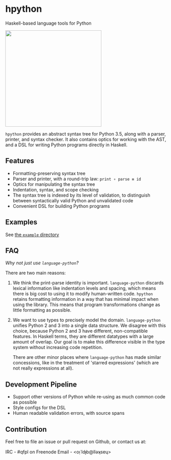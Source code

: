 # hpython

Haskell-based language tools for Python

<img src="http://i.imgur.com/0h9dFhl.png" width="300px"/>

`hpython` provides an abstract syntax tree for Python 3.5, along with a parser, printer,
and syntax checker. It also contains optics for working with the AST, and a DSL for writing
Python programs directly in Haskell.

## Features

* Formatting-preserving syntax tree
* Parser and printer, with a round-trip law: `print ∘ parse ≡ id`
* Optics for manipulating the syntax tree
* Indentation, syntax, and scope checking
* The syntax tree is indexed by its level of validation, to distinguish between
  syntactically valid Python and unvalidated code
* Convenient DSL for building Python programs

## Examples

See [the `example` directory](https://github.com/qfpl/hpython/tree/master/example)

## FAQ

*Why not just use `language-python`?*

There are two main reasons: 

1. We think the print-parse identity is important. `language-python` discards lexical 
   information like indentation levels and spacing, which means there is big cost to
   using it to modify human-written code. `hpython` retains formatting information
   in a way that has minimal impact when using the library. This means that program
   transformations change as little formatting as possible.
   
2. We want to use types to precisely model the domain. `language-python` unifies
   Python 2 and 3 into a single data structure. We disagree with this choice,
   because Python 2 and 3 have different, non-compatible features. In Haskell terms,
   they are different datatypes with a large amount of overlap. Our goal is to make
   this difference visible in the type system without increasing code repetition.
   
   There are other minor places where `language-python` has made similar concessions,
   like in the treatment of 'starred expressions' (which are not really expressions
   at all).
   

## Development Pipeline

* Support other versions of Python while re-using as much common code as possible
* Style configs for the DSL
* Human readable validation errors, with source spans

## Contribution

Feel free to file an issue or pull request on Github, or contact us at:

IRC - #qfpl on Freenode
Email - <oᴉ˙ldɟb@llǝʞsɐɥ>
